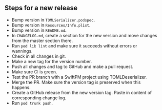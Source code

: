 ## Steps for a new release
- Bump version in `TOMLSerializer.podspec`.
- Bump version in `Resources/Info.plist`.
- Bump version in `README.md`.
- In `CHANGELOG.md`, create a section for the new version and move changes from
  the master section there.
- Run `pod lib lint` and make sure it succeeds without errors or wannings.
- Check in all changes in git.
- Make a new tag for the version number.
- Push all changes and tag to GitHub and make a pull request.
- Make sure CI is green.
- Test the PR branch with a SwiftPM project using TOMLDeserializer.
- Merge the PR. Make sure the version tag is preserved when this happens.
- Create a GitHub release from the new version tag. Paste in content of
  corresponding change log.
- Run `pod trunk push`.
